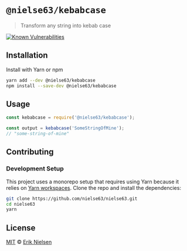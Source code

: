 # `@nielse63/kebabcase`

> Transform any string into kebab case

[![Known Vulnerabilities](https://snyk.io/test/github/nielse63/nielse63/badge.svg?targetFile=packages%2Fkebabcase%2Fpackage.json)](https://snyk.io/test/github/nielse63/nielse63?targetFile=packages%2Fkebabcase%2Fpackage.json)

## Installation

Install with Yarn or npm

```bash
yarn add --dev @nielse63/kebabcase
npm install --save-dev @nielse63/kebabcase
```

## Usage

```js
const kebabcase = require('@nielse63/kebabcase');

const output = kebabcase('SomeStringOfMine');
// "some-string-of-mine"
```

## Contributing

### Development Setup

This project uses a monorepo setup that requires using Yarn because it
relies on
[Yarn workspaces](https://yarnpkg.com/blog/2017/08/02/introducing-workspaces/).
Clone the repo and install the dependencies:

```bash
git clone https://github.com/nielse63/nielse63.git
cd nielse63
yarn
```

## License

[MIT](https://github.com/nielse63/nielse63/blob/master/LICENSE) © [Erik Nielsen](https://312development.com)
